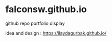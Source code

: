 # falconsw.github.io
github repo portfolio display

idea and design :
https://ilaydagurbak.github.io/
